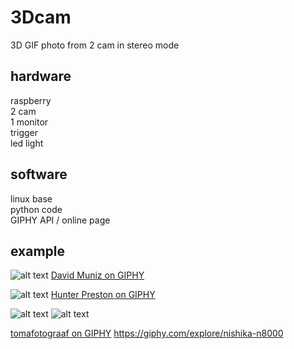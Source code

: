 # 3Dcam
3D GIF photo from 2 cam in stereo mode

## hardware
raspberry <br>
2 cam <br>
1 monitor <br>
trigger <br>
led light

## software
linux base <br>
python code <br>
GIPHY API / online page

## example
![alt text](https://media.giphy.com/media/l0vNWcv8Xp8x67yb91/giphy.gif)
[David Muniz on GIPHY](https://giphy.com/edavidm/)

![alt text](https://media.giphy.com/media/QxjwKJ4O6RlS6K78pC/giphy.gif)
[Hunter Preston on GIPHY](https://giphy.com/hunterpreston/)

![alt text](https://media.giphy.com/media/aqLgZto1N6P2F1A9YD/giphy-downsized.gif)
![alt text](https://media.giphy.com/media/UwLSO9SWrss3s68dmE/giphy-downsized.gif)

[tomafotograaf on GIPHY](https://giphy.com/tagmeifyouusemypics/)
https://giphy.com/explore/nishika-n8000
